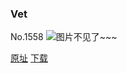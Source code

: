 ### Vet
No.1558
![图片不见了~~~](https://imgs.xkcd.com/comics/vet.png)

[原址](https://xkcd.com//1558) [下载](https://imgs.xkcd.com/comics/vet.png)


